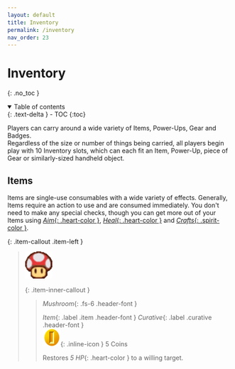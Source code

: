```yaml
---
layout: default
title: Inventory
permalink: /inventory
nav_order: 23
---
```


# Inventory
{: .no_toc }

<details open markdown="block">
  <summary>
    Table of contents
  </summary>
  {: .text-delta }
- TOC
{:toc}
</details>

Players can carry around a wide variety of Items, Power-Ups, Gear and Badges.  
Regardless of the size or number of things being carried, all players begin play with 10 Inventory slots, which can each fit an Item, Power-Up, piece of Gear or similarly-sized handheld object.

## Items

Items are single-use consumables with a wide variety of effects. Generally, Items require an action to use and are consumed immediately. You don't need to make any special checks, though you can get more out of your Items using [*Aim*{: .heart-color }](TODO:LINK), [*Heal*{: .heart-color }](TODO:LINK) and [*Crafts*{: .spirit-color }](TODO:LINK).

{: .item-callout .item-left }
> ![](assets/images/items/mushroom.png)
>
> {: .item-inner-callout }
> > *Mushroom*{: .fs-6 .header-font }
> >
> > *Item*{: .label .item .header-font } *Curative*{: .label .curative .header-font }  
> > ![](assets/images/icons/coin-small.png){: .inline-icon } 5 Coins
> >
> > Restores *5 HP*{: .heart-color } to a willing target.